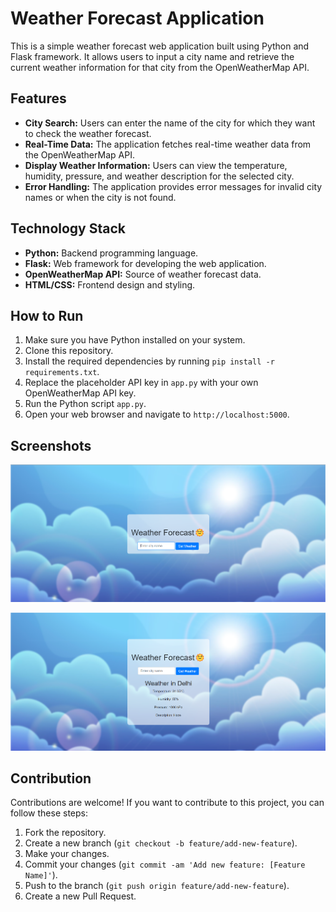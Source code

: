 # Weather Forecast Application

This is a simple weather forecast web application built using Python and Flask framework. It allows users to input a city name and retrieve the current weather information for that city from the OpenWeatherMap API.

## Features

- **City Search:** Users can enter the name of the city for which they want to check the weather forecast.
- **Real-Time Data:** The application fetches real-time weather data from the OpenWeatherMap API.
- **Display Weather Information:** Users can view the temperature, humidity, pressure, and weather description for the selected city.
- **Error Handling:** The application provides error messages for invalid city names or when the city is not found.

## Technology Stack

- **Python:** Backend programming language.
- **Flask:** Web framework for developing the web application.
- **OpenWeatherMap API:** Source of weather forecast data.
- **HTML/CSS:** Frontend design and styling.

## How to Run

1. Make sure you have Python installed on your system.
2. Clone this repository.
3. Install the required dependencies by running `pip install -r requirements.txt`.
4. Replace the placeholder API key in `app.py` with your own OpenWeatherMap API key.
5. Run the Python script `app.py`.
6. Open your web browser and navigate to `http://localhost:5000`.

## Screenshots

![Screenshort of the program](https://github.com/meetvivek/CODEWAY/blob/03320e73672ad1dd61c40e8ac72cf0e5c9e1931a/Weather%20Forecast%20Application/first.png)

![Screenshort of the program](https://github.com/meetvivek/CODEWAY/blob/03320e73672ad1dd61c40e8ac72cf0e5c9e1931a/Weather%20Forecast%20Application/second.png)

## Contribution

Contributions are welcome! If you want to contribute to this project, you can follow these steps:

1. Fork the repository.
2. Create a new branch (`git checkout -b feature/add-new-feature`).
3. Make your changes.
4. Commit your changes (`git commit -am 'Add new feature: [Feature Name]'`).
5. Push to the branch (`git push origin feature/add-new-feature`).
6. Create a new Pull Request.
